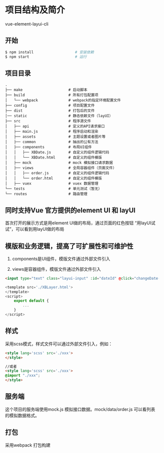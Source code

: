 # 项目结构及简介
vue-element-layui-cli

## 开始

```bash
$ npm install                   # 安装依赖
$ npm start                     # 运行
```

## 项目目录

```
.
├── make                     # 启动脚本
├── build                    # 所有打包配置项
│   └── webpack              # webpack的指定环境配置文件
├── config                   # 项目配置文件
├── dist                     # 打包后的文件
│── static                   # 静态依赖文件（layUI）
├── src                      # 程序源文件
│   ├── api                  # 定义的API请求接口
│   ├── main.js              # 程序启动和渲染
│   ├── assets               # 主题设置或者图片等
│   ├── common               # 抽出的公有方法
│   ├── components           # 布局UI组件
│   │   ├── XBDate.js        # 自定义的组件逻辑代码
│   │   └── XBDate.html      # 自定义的组件模版
│   ├── mock                 # mock 模拟接口请求数据
│   ├── views                # 全局容器组件（页面文件）
│   │   ├── order.js         # 自定义的组件逻辑代码
│   │   └── order.html       # 自定义的组件模版
│   ├── vuex                 # vuex 数据管理
└── tests                    # 单元测试（暂无）
└── routes                   # 路由管理
```

## 同时支持Vue 官方提供的element UI 和 layUI
首次打开的展示方式是用element UI做的布局，通过页面的红色按钮 “用layUI试试”，可以看到用layUI做的布局

## 模版和业务逻辑，提高了可扩展性和可维护性
1. components是UI组件，模版文件通过外部文件引入

2. views是容器组件，模版文件通过外部文件引入

```html
<input type="text" class="layui-input" :id="dateId" @click="changeDate(dateId)" v-model="currentValue">

```

```javascript
<template src='./XBLayer.html'>
</template>
<script>
    export default {
        ...
    }
</script>
```
## 样式
采用scss模式，样式文件可以通过外部文件引入，例如：

``` html
<style lang='scss' src='./xxx'>
</style>

//或者
<style lang='scss' src='./xxx'>
@import "./xxx";
</style>
```

## 服务端

这个项目的服务端使用mock.js 模拟接口数据。mock/data/order.js 可以看列表的模拟数据格式。

## 打包
采用webpack 打包构建
